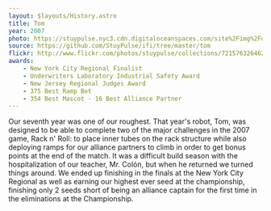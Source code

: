 ```yaml
---
layout: $layouts/History.astro
title: Tom
year: 2007
photo: https://stuypulse.nyc3.cdn.digitaloceanspaces.com/site%2Fimg%2Fold-bots%2F2007_Tom.jpg
source: https://github.com/StuyPulse/ifi/tree/master/tom
flickr: http://www.flickr.com/photos/stuypulse/collections/72157632646273578/
awards:
    - New York City Regional Finalist
    - Underwriters Laboratory Industrial Safety Award
    - New Jersey Regional Judges Award
    - 375 Best Ramp Bot
    - 354 Best Mascot - 16 Best Alliance Partner
---
```

Our seventh year was one of our roughest. That year's robot, Tom, was designed to be able to complete two of the major challenges in the 2007 game, Rack n' Roll: to place inner tubes on the rack structure while also deploying ramps for our alliance partners to climb in order to get bonus points at the end of the match. It was a difficult build season with the hospitalization of our teacher, Mr. Colón, but when he returned we turned things around. We ended up finishing in the finals at the New York City Regional as well as earning our highest ever seed at the championship, finishing only 2 seeds short of being an alliance captain for the first time in the eliminations at the Championship.
